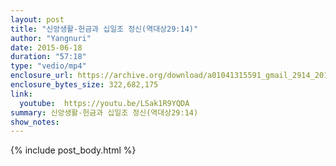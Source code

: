 ```yaml
---
layout: post
title: "신앙생활-헌금과 십일조 정신(역대상29:14)"
author: "Yangnuri"
date: 2015-06-18
duration: "57:18"
type: "vedio/mp4"
enclosure_url: https://archive.org/download/a01041315591_gmail_2914_201506/%EC%8B%A0%EC%95%99%EC%83%9D%ED%99%9C-%ED%97%8C%EA%B8%88%EA%B3%BC%20%EC%8B%AD%EC%9D%BC%EC%A1%B0%20%EC%A0%95%EC%8B%A0(%EC%97%AD%EB%8C%80%EC%83%8129;14).mp4
enclosure_bytes_size: 322,682,175 
link:
  youtube:  https://youtu.be/LSak1R9YQDA
summary: 신앙생활-헌금과 십일조 정신(역대상29:14)
show_notes:
---
```


{% include post_body.html %}
